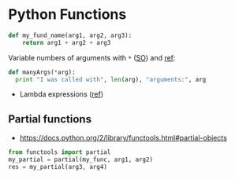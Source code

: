 # Python Functions

```python
def my_fund_name(arg1, arg2, arg3):
    return arg1 + arg2 + arg3
```

Variable numbers of arguments with `*` ([SO](https://stackoverflow.com/a/919684/125246)) and [ref](https://docs.python.org/2/tutorial/controlflow.html#arbitrary-argument-lists):

```python
def manyArgs(*arg):
  print "I was called with", len(arg), "arguments:", arg
```

* Lambda expressions ([ref](https://docs.python.org/2.7/tutorial/controlflow.html#lambda-expressions))

## Partial functions

* <https://docs.python.org/2/library/functools.html#partial-objects>

```python
from functools import partial
my_partial = partial(my_func, arg1, arg2)
res = my_partial(arg3, arg4)
```
